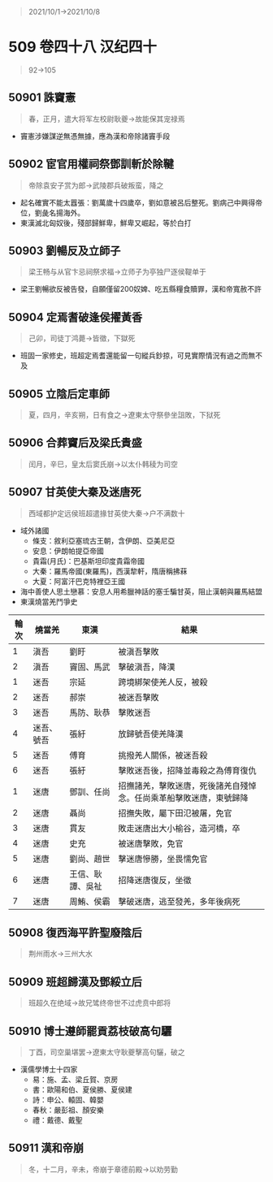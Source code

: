 > 2021/10/1->2021/10/8

# 509 卷四十八 汉纪四十

> 92->105

## 50901 誅竇憲
> 春，正月，遣大将军左校尉耿夔->故能保其宠禄焉
- 竇憲涉嫌謀逆無憑無據，應為漢和帝除諸竇手段

## 50902 宦官用權祠祭鄧訓斬於除鞬
> 帝除袁安子赏为郎->武陵郡兵破叛蛮，降之
- 起名確實不能太囂張：劉萬歲十四歲卒，劉如意被呂后整死。劉病己中興得帝位，劉彘名揚海外。
- 東漢滅北匈奴後，殘部歸鮮卑，鮮卑又崛起，等於白打

## 50903 劉暢反及立師子
> 梁王畅与从官卞忌祠祭求福->立师子为亭独尸逐侯鞮单于
- 梁王劉暢欲反被告發，自願僅留200奴婢、吃五縣糧食贖罪，漢和帝寬赦不許

## 50904 定焉耆破逢侯擢黃香
> 己卯，司徒丁鸿薨->皆徵，下獄死
- 班固一家修史，班超定焉耆還能留一句縱兵鈔掠，可見實際情況有過之而無不及

## 50905 立陰后定車師
> 夏，四月，辛亥朔，日有食之->遼東太守祭參坐詛敗，下狱死

## 50906 合葬竇后及梁氏貴盛
> 闰月，辛巳，皇太后窦氏崩->以太仆韩稜为司空

## 50907 甘英使大秦及迷唐死
> 西域都护定远侯班超遣掾甘英使大秦->户不满数十
- 域外諸國
  - 條支：敘利亞塞琉古王朝，含伊朗、亞美尼亞
  - 安息：伊朗帕提亞帝國
  - 貴霜(月氏)：巴基斯坦印度貴霜帝國
  - 大秦：羅馬帝國(東羅馬)，西漢犂軒，隋唐稱拂菻
  - 大夏：阿富汗巴克特裡亞王國
- 海中善使人思土戀慕：安息人用希臘神話的塞壬騙甘英，阻止漢朝與羅馬結盟
- 東漢燒當羌鬥爭史

輪次|燒當羌|東漢|結果
--|--|--|--
1|滇吾|劉盱|被滇吾擊敗
2|滇吾|竇固、馬武|擊破滇吾，降漢
1|迷吾|宗延|跨境綁架使羌人反，被殺
2|迷吾|郝崇|被迷吾擊敗
3|迷吾|馬防、耿恭|擊敗迷吾
4|迷吾、號吾|張紆|放歸號吾使羌降漢
5|迷吾|傅育|挑撥羌人關係，被迷吾殺
6|迷吾|張紆|擊敗迷吾後，招降並毒殺之為傅育復仇
1|迷唐|鄧訓、任尚|招撫諸羌，擊敗迷唐，死後諸羌自殘悼念。任尚乘革船擊敗迷唐，東號歸降
2|迷唐|聶尚|招撫失敗，屬下田氾被屠，免官
3|迷唐|貫友|敗走迷唐出大小榆谷，造河橋，卒
4|迷唐|史充|被迷唐擊敗，免官
5|迷唐|劉尚、趙世|擊迷唐慘勝，坐畏懦免官
6|迷唐|王信、耿譚、吳祉|招降迷唐復反，坐徵
7|迷唐|周鮪、侯霸|擊破迷唐，逃至發羌，多年後病死

## 50908 復西海平許聖廢陰后
> 荆州雨水->三州大水

## 50909 班超歸漢及鄧綏立后
> 班超久在绝域->故兄骘终帝世不过虎贲中郎将

## 50910 博士遵師罷貢荔枝破高句驪
> 丁酉，司空巢堪罢->遼東太守耿夔擊高句驪，破之
- 漢儒學博士十四家
  - 易：施、孟、梁丘賀、京房
  - 書：歐陽和伯、夏侯勝、夏侯建
  - 詩：申公、轅固、韓嬰
  - 春秋：嚴彭祖、顏安樂
  - 禮：戴德、戴聖

## 50911 漢和帝崩
> 冬，十二月，辛未，帝崩于章德前殿->以劝劳勤
